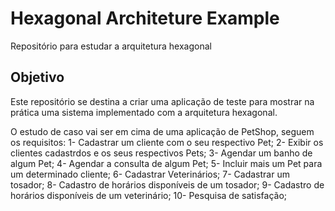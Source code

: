 # Hexagonal Architeture Example
Repositório para estudar a arquitetura hexagonal
## Objetivo
Este repositório se destina a criar uma aplicação de teste para mostrar na prática uma sistema implementado com a arquitetura hexagonal.

O estudo de caso vai ser em cima de uma aplicação de PetShop, seguem os requisitos:
1- Cadastrar um cliente com o seu respectivo Pet;
2- Exibir os clientes cadastrdos e os seus respectivos Pets;
3- Agendar um banho de algum Pet;
4- Agendar a consulta de algum Pet;
5- Incluir mais um Pet para um determinado cliente;
6- Cadastrar Veterinários;
7- Cadastrar um tosador;
8- Cadastro de horários disponíveis de um tosador;
9- Cadastro de horários disponíveis de um veterinário;
10- Pesquisa de satisfação;
